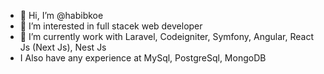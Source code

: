 - 👋 Hi, I’m @habibkoe
- 👀 I’m interested in full stacek web developer
- 🌱 I’m currently work with Laravel, Codeigniter, Symfony, Angular, React Js (Next Js), Nest Js
- I Also have any experience at MySql, PostgreSql, MongoDB

<!---
habibkoe/habibkoe is a ✨ special ✨ repository because its `README.md` (this file) appears on your GitHub profile.
You can click the Preview link to take a look at your changes.
--->

